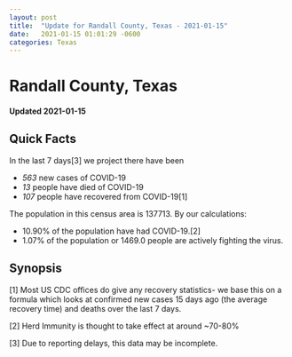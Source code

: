 ```yaml
---
layout: post
title:  "Update for Randall County, Texas - 2021-01-15"
date:   2021-01-15 01:01:29 -0600
categories: Texas
---
```


# Randall County, Texas
#### Updated 2021-01-15

## Quick Facts

In the last 7 days[3] we project there have been
- *563* new cases of COVID-19
- *13* people have died of COVID-19
- *107* people have recovered from COVID-19[1]

The population in this census area is 137713. By our calculations:
- 10.90% of the population have had COVID-19.[2]
- 1.07% of the population or 1469.0 people are actively fighting the virus.

## Synopsis




[1] Most US CDC offices do give any recovery statistics- we base this on a formula which looks at confirmed new cases
15 days ago (the average recovery time) and deaths over the last 7 days.

[2] Herd Immunity is thought to take effect at around ~70-80%

[3] Due to reporting delays, this data may be incomplete.
 
    